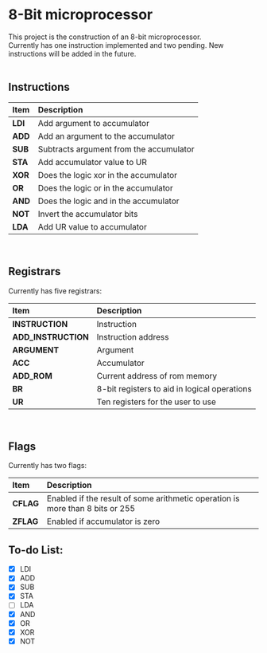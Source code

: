 # 8-Bit microprocessor

This project is the construction of an 8-bit microprocessor. <br>
Currently has one instruction implemented and two pending. New instructions will be added in the future.<br>
<br>

## Instructions

| Item    | Description                             |
| :------ | :-------------------------------------- |
| **LDI** | Add argument to accumulator             |
| **ADD** | Add an argument to the accumulator      |
| **SUB** | Subtracts argument from the accumulator |
| **STA** | Add accumulator value to UR             |
| **XOR** | Does the logic xor in the accumulator   |
| **OR**  | Does the logic or in the accumulator    |
| **AND** | Does the logic and in the accumulator   |
| **NOT** | Invert the accumulator bits             |
| **LDA** | Add UR value to accumulator             |

<br>

## Registrars

Currently has five registrars:<br>

| Item                | Description                                  |
| :------------------ | :------------------------------------------- |
| **INSTRUCTION**     | Instruction                                  |
| **ADD_INSTRUCTION** | Instruction address                          |
| **ARGUMENT**        | Argument                                     |
| **ACC**             | Accumulator                                  |
| **ADD_ROM**         | Current address of rom memory                |
| **BR**              | 8-bit registers to aid in logical operations |
| **UR**              | Ten registers for the user to use            |

<br>

## Flags

Currently has two flags:<br>

| Item      | Description                                                                   |
| :-------- | :---------------------------------------------------------------------------- |
| **CFLAG** | Enabled if the result of some arithmetic operation is more than 8 bits or 255 |
| **ZFLAG** | Enabled if accumulator is zero                                                |

## To-do List:

- [x] LDI
- [x] ADD
- [x] SUB
- [x] STA
- [ ] LDA
- [x] AND
- [x] OR
- [x] XOR
- [x] NOT
